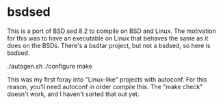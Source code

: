 # bsdsed

This is a port of BSD sed 8.2 to compile on BSD and Linux.  The motivation for this was to have an executable on Linux that behaves the same as it does on the BSDs.  There's a bsdtar project, but not a bsdsed, so here is bsdsed.

  ./autogen.sh
  ./configure
  make

This was my first foray into "Linux-like" projects with autoconf.  For this reason, you'll need autoconf in order compile this.  The "make check" doesn't work, and I haven't sorted that out yet.
